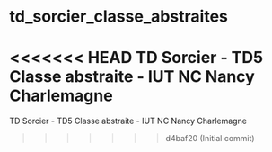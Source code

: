 # td_sorcier_classe_abstraites
<<<<<<< HEAD
TD Sorcier - TD5 Classe abstraite - IUT NC Nancy Charlemagne 
=======
TD Sorcier - TD5 Classe abstraite - IUT NC Nancy Charlemagne 
>>>>>>> d4baf20 (Initial commit)

